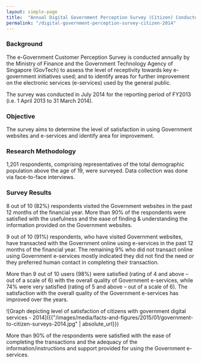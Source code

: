 ```yaml
---
layout: simple-page
title:  "Annual Digital Government Perception Survey (Citizen) Conducted in 2014"
permalink: "/digital-government-perception-survey-citizen-2014"
---
```


### **Background**

The e-Government Customer Perception Survey is conducted annually by the Ministry of Finance and the Government Technology Agency of Singapore (GovTech) to assess the level of receptivity towards key e-government initiatives used; and to identify areas for further improvement on the electronic services (e-services) used by the general public.

The survey was conducted in July 2014 for the reporting period of FY2013 (i.e. 1 April 2013 to 31 March 2014).

### **Objective**

The survey aims to determine the level of satisfaction in using Government websites and e-services and identify area for improvement.

### **Research Methodology**

1,201 respondents, comprising representatives of the total demographic population above the age of 19, were surveyed. Data collection was done via face-to-face interviews.

### **Survey Results**

8 out of 10 (82%) respondents visited the Government websites in the past 12 months of the financial year. More than 90% of the respondents were satisfied with the usefulness and the ease of finding & understanding the information provided on the Government websites.

9 out of 10 (91%) respondents, who have visited Government websites, have transacted with the Government online using e-services in the past 12 months of the financial year. The remaining 9% who did not transact online using Government e-services mostly indicated they did not find the need or they preferred human contact in completing their transaction.

More than 9 out of 10 users (98%) were satisfied (rating of 4 and above – out of a scale of 6) with the overall quality of Government e-services, while 74% were very satisfied (rating of 5 and above – out of a scale of 6). The satisfaction with the overall quality of the Government e-services has improved over the years.

![Graph depicting level of satisfaction of citizens with government digital services - 2014]({{"/images/media/facts-and-figures/2015/01/government-to-citizen-surveys-2014.jpg" | absolute_url}})

More than 90% of the respondents were satisfied with the ease of completing the transactions and the adequacy of the information/instructions and support provided for using the Government e-services.
